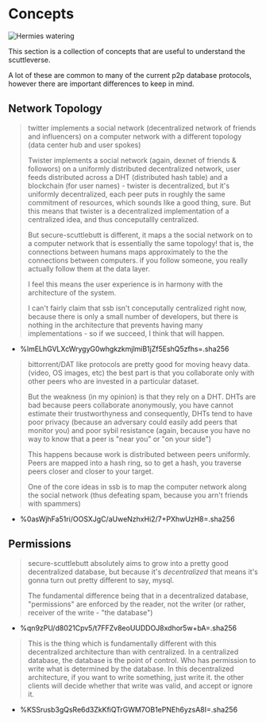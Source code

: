 # Concepts

![Hermies watering](/assets/garden/hermies-watering.gif)

This section is a collection of concepts that are useful to understand the scuttleverse.

A lot of these are common to many of the current p2p database protocols, however there are important differences to keep in mind.

## Network Topology

> twitter implements a social network (decentralized network of friends and influencers) on a computer network with a different topology (data center hub and user spokes)
>
> Twister implements a social network (again, dexnet of friends & followors) on a uniformly distributed decentralized network, user feeds distributed across a DHT (distributed hash table) and a blockchain (for user names) - twister is decentralized, but it's uniformly decentralized, each peer puts in roughly the same commitment of resources, which sounds like a good thing, sure.
But this means that twister is a decentralized implementation of a centralized idea, and thus conceputallly centralized.
>
> But secure-scuttlebutt is different, it maps a the social network on to a computer network that is essentially the same topology! that is, the connections between humans maps approximately to the the connections between computers. if you follow someone, you really actually follow them at the data layer.
>
> I feel this means the user experience is in harmony with the architecture of the system.
>
> I can't fairly claim that ssb isn't conceputally centralized right now, because there is only a small number of developers, but there is nothing in the architecture that prevents having many implementations - so if we succeed, I think that will happen.

- %lmELhGVLXcWrygyG0whgkzkmjlmiB1jZf5EshQ5zfhs=.sha256

> bittorrent/DAT like protocols are pretty good for moving heavy data. (video, OS images, etc) the best part is that you collaborate only with other peers who are invested in a particular dataset.
>
> But the weakness (in my opinion) is that they rely on a DHT.
> DHTs are bad because peers collaborate anonymously, you have cannot estimate their trustworthyness and consequently, DHTs tend to have poor privacy (because an adversary could easily add peers that monitor you) and poor sybil resistance (again, because you have no way to know that a peer is "near you" or "on your side")
>
> This happens because work is distributed between peers uniformly.
> Peers are mapped into a hash ring, so to get a hash, you traverse peers closer and closer to your target.
>
> One of the core ideas in ssb is to map the computer network along the social network (thus defeating spam, because you arn't friends with spammers)

- %0asWjhFa51ri/OOSXJgC/aUweNzhxHi2/7+PXhwUzH8=.sha256

## Permissions

> secure-scuttlebutt absolutely aims to grow into a pretty good decentralized database,
> but because it's _decentralized_ that means it's gonna turn out pretty different to say, mysql.
>
> The fundamental difference being that in a decentralized database, "permissions" are enforced by the reader, not the writer (or rather, receiver of the write - "the database")

- %qn9zPU/d8021Cpv5/t7FFZv8eoUUDDOJ8xdhor5w+bA=.sha256

> This is the thing which is fundamentally different with this decentralized architecture than with centralized. In a centralized database, the database is the point of control. Who has permission to write what is determined by the database. In this decentralized architecture, if you want to write something, just write it. the other clients will decide whether that write was valid, and accept or ignore it.

- %KSSrusb3gQsRe6d3ZkKfiQTrGWM7OB1ePNEh6yzsA8I=.sha256
